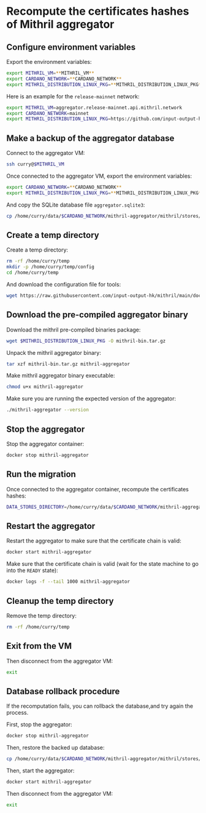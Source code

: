 # Recompute the certificates hashes of Mithril aggregator

## Configure environment variables
Export the environment variables: 
```bash
export MITHRIL_VM=**MITHRIL_VM**
export CARDANO_NETWORK=**CARDANO_NETWORK**
export MITHRIL_DISTRIBUTION_LINUX_PKG=**MITHRIL_DISTRIBUTION_LINUX_PKG**
```

Here is an example for the `release-mainnet` network:
```bash
export MITHRIL_VM=aggregator.release-mainnet.api.mithril.network
export CARDANO_NETWORK=mainnet
export MITHRIL_DISTRIBUTION_LINUX_PKG=https://github.com/input-output-hk/mithril/releases/download/2342.0/mithril-2342.0-linux-x64.tar.gz
```

## Make a backup of the aggregator database

Connect to the aggregator VM:
```bash
ssh curry@$MITHRIL_VM
```

Once connected to the aggregator VM, export the environment variables:
```bash
export CARDANO_NETWORK=**CARDANO_NETWORK**
export MITHRIL_DISTRIBUTION_LINUX_PKG=**MITHRIL_DISTRIBUTION_LINUX_PKG**
```

And copy the SQLite database file `aggregator.sqlite3`:
```bash
cp /home/curry/data/$CARDANO_NETWORK/mithril-aggregator/mithril/stores/aggregator.sqlite3 /home/curry/data/$CARDANO_NETWORK/mithril-aggregator/mithril/stores/aggregator.sqlite3.bak.$(date +%Y-%m-%d)
```

## Create a temp directory

Create a temp directory:
```bash
rm -rf /home/curry/temp
mkdir -p /home/curry/temp/config
cd /home/curry/temp
```

And download the configuration file for tools:
```bash
wget https://raw.githubusercontent.com/input-output-hk/mithril/main/docs/runbook/recompute-certificates-hash/config/tools.json -O /home/curry/temp/config/tools.json
```

## Download the pre-compiled aggregator binary

Download the mithril pre-compiled binaries package:
```bash
wget $MITHRIL_DISTRIBUTION_LINUX_PKG -O mithril-bin.tar.gz
```

Unpack the mithril aggregator binary:
```bash
tar xzf mithril-bin.tar.gz mithril-aggregator
```

Make mithril aggregator binary executable:
```bash
chmod u+x mithril-aggregator
```

Make sure you are running the expected version of the aggregator:
```bash
./mithril-aggregator --version
```

## Stop the aggregator

Stop the aggregator container:
```bash
docker stop mithril-aggregator
```

## Run the migration

Once connected to the aggregator container, recompute the certificates hashes:
```bash
DATA_STORES_DIRECTORY=/home/curry/data/$CARDANO_NETWORK/mithril-aggregator/mithril/stores/ ./mithril-aggregator --run-mode tools -vvv tools recompute-certificates-hash
```

## Restart the aggregator

Restart the aggregator to make sure that the certificate chain is valid:
```bash
docker start mithril-aggregator
```

Make sure that the certificate chain is valid (wait for the state machine to go into the `READY` state):
```bash
docker logs -f --tail 1000 mithril-aggregator
```

## Cleanup the temp directory

Remove the temp directory:
```bash
rm -rf /home/curry/temp
```

## Exit from the VM
Then disconnect from the aggregator VM:
```bash
exit
```

## Database rollback procedure

If the recomputation fails, you can rollback the database,and try again the process.

First, stop the aggregator:
```bash
docker stop mithril-aggregator
```

Then, restore the backed up database:
```bash
cp /home/curry/data/$CARDANO_NETWORK/mithril-aggregator/mithril/stores/aggregator.sqlite3.bak.$(date +%Y-%m-%d) /home/curry/data/$CARDANO_NETWORK/mithril-aggregator/mithril/stores/aggregator.sqlite3
```

Then, start the aggregator:
```bash
docker start mithril-aggregator
```

Then disconnect from the aggregator VM:
```bash
exit
```